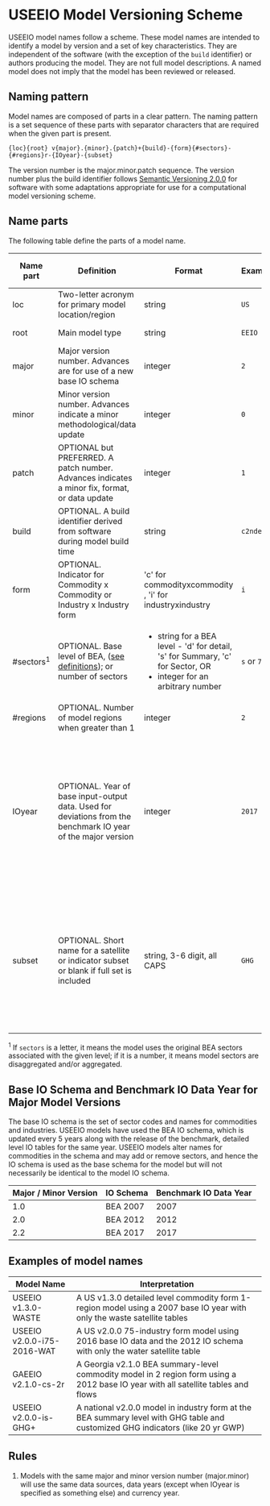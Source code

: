 # USEEIO Model Versioning Scheme

USEEIO model names follow a scheme.
These model names are intended to identify a model by version and a set of key characteristics. 
They are independent of the software (with the exception of the `build` identifier) or authors producing the model.
They are not full model descriptions.
A named model does not imply that the model has been reviewed or released. 

## Naming pattern
Model names are composed of parts in a clear pattern.
The naming pattern is a set sequence of these parts with separator characters that are required when the given part is present.
```
{loc}{root} v{major}.{minor}.{patch}+{build}-{form}{#sectors}-{#regions}r-{IOyear}-{subset}

```
The version number is the major.minor.patch sequence. The version number plus the build identifier follows [Semantic Versioning 2.0.0](https://semver.org/spec/v2.0.0.html) for software with some adaptations appropriate for use for a computational model versioning scheme.

## Name parts
The following table define the parts of a model name.

| Name part | Definition | Format | Example | Assumed Value if Absent|
|---|---|---|---|---|
| loc   | Two-letter acronym for primary model location/region | string | `US`| not applicable|
| root  | Main model type | string | `EEIO`| not applicable|
| major | Major version number. Advances are for use of a new base IO schema | integer | `2` | not applicable|
| minor | Minor version number. Advances indicate a minor methodological/data update | integer |  `0` | not applicable|
| patch | OPTIONAL but PREFERRED. A patch number. Advances indicates a minor fix, format, or data update | integer | `1` | `0`|
| build | OPTIONAL. A build identifier derived from software during model build time | string | `c2nde3d` | blank means not available|
| form  | OPTIONAL. Indicator for Commodity x Commodity or Industry x Industry form | 'c' for commodityxcommodity , 'i' for industryxindustry | `i` | `c`|
| #sectors<sup>1</sup> | OPTIONAL. Base level of BEA, ([see definitions](https://www.bea.gov/sites/default/files/methodologies/industry_primer.pdf#page=17)); or number of sectors | <ul><li>string for a BEA level - 'd' for detail, 's' for Summary, 'c' for Sector, OR</li><li>integer for an arbitrary number | `s` or `75` | `d` |
| #regions | OPTIONAL. Number of model regions when greater than 1 | integer | `2` | `1` |
| IOyear | OPTIONAL. Year of base input-output data. Used for deviations from the benchmark IO year of the major version | integer |  `2017` | IO data year for IO schema and major model version, see [Base IO Schema and Benchmark IO Data Year for Major Model Versions](#base-io-schema-and-benchmark-io-data-year-for-major-model-versions) |
| subset | OPTIONAL. Short name for a satellite or indicator subset or blank if full set is included | string, 3-6 digit, all CAPS |  `GHG` | All resource, emission and waste flow classes found in the most recent version with a complete set of tables|

<sup>1</sup> If `sectors` is a letter, it means the model uses the original BEA sectors associated with the given level; if it is a number, it means model sectors are disaggregated and/or aggregated.

## Base IO Schema and Benchmark IO Data Year for Major Model Versions

The base IO schema is the set of sector codes and names for commodities and industries.
USEEIO models have used the BEA IO schema, which is updated every 5 years along with the release of the benchmark, detailed level IO tables for the same year.
USEEIO models alter names for commodities in the schema and may add or remove sectors, and hence the IO schema is used as the base schema for the model but will not necessarily be identical to the model IO schema.

| Major / Minor Version | IO Schema | Benchmark IO Data Year |
|---|---|---|
| 1.0 | BEA 2007 | 2007 |
| 2.0 | BEA 2012 | 2012 |
| 2.2 | BEA 2017 | 2017 |

## Examples of model names

| Model Name | Interpretation |
|---|---|
| USEEIO v1.3.0-WASTE       | A US v1.3.0 detailed level commodity form 1-region model using a 2007 base IO year with only the waste satellite tables |
| USEEIO v2.0.0-i75-2016-WAT | A US v2.0.0 75-industry form model using 2016 base IO data and the 2012 IO schema with only the water satellite table |
| GAEEIO v2.1.0-cs-2r        | A Georgia v2.1.0 BEA summary-level commodity model in 2 region form using a 2012 base IO year with all satellite tables and flows|
| USEEIO v2.0.0-is-GHG+    | A national v2.0.0 model in industry form at the BEA summary level with GHG table and customized GHG indicators (like 20 yr GWP) |

## Rules

1. Models with the same major and minor version number (major.minor) will use the same data sources, data years (except when IOyear is specified as something else) and currency year.
   
